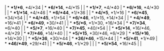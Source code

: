 | * __\*1/\*6__, \*4/\*34 | * __\*6/\*14__, \*4/\*15 |
| * __\*1/\*7__, \*4/\*40 | * __\*6/\*16__, \*4/\*30 |
| * __\*1/\*14__, \*4/\*46 | * __\*6/\*44__, \*1/\*36 |
| * __\*4/\*5__, \*1/\*16 | * __\*6/\*45__, \*34/\*54 |
| * __\*4/\*45__, \*1/\*54 | * __\*6/\*46__, \*1/\*15, \*14/\*34 |
| * __\*4/\*49__, \*16/\*41 | * __\*6/\*49__, \*30/\*41 |
| * __\*5/\*6__, \*1/\*30, \*16/\*34 | * __\*7/\*34__, \*6/\*40 |
| * __\*5/\*7__, \*16/\*40 | * __\*7/\*45__, \*40/\*54 |
| * __\*5/\*14__, \*16/\*46, \*4/\*29 | * __\*7/\*46__, \*14/\*40 |
| * __\*5/\*15__, \*30/\*46, \*6/\*29 | * __\*15/\*16__, \*14/\*30 |
| * __\*5/\*36__, \*30/\*44 | * __\*36/\*46__, \*15/\*44 |
| * __\*5/\*41__, \*1/\*49 | * __\*46/\*49__, \*29/\*41 |
| * __\*5/\*46__, \*1/\*29 |  |
| * __\*5/\*54__, \*16/\*45 |  |

